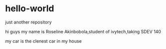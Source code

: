 # hello-world
just another repository

hi guys
my name is Roseline Akinbobola,student of ivytech,taking SDEV 140

my car is the clenest car in my house
